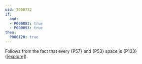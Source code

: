 ```yaml
---
uid: T000772
if:
  and:
  - P000082: true
  - P000093: true
then:
  P000120: true
---
```


Follows from the fact that every {P57} and {P53} space is {P133} ([[explore]](https://topology.pi-base.org/spaces?q=countable%2Bmetrizable%2B%7ELOTS)).